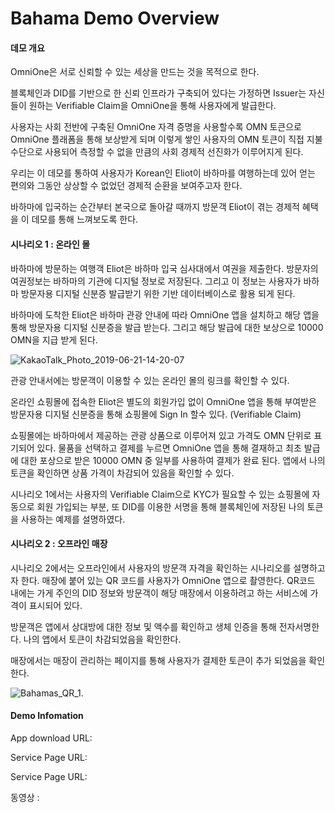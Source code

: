 # Bahama Demo Overview



#### 데모 개요

OmniOne은 서로 신뢰할 수 있는 세상을 만드는 것을 목적으로 한다.

블록체인과 DID를 기반으로 한 신뢰 인프라가 구축되어 있다는 가정하면  Issuer는 자신들이 원하는 Verifiable Claim을 OmniOne을 통해 사용자에게 발급한다.

사용자는 사회 전반에 구축된 OmniOne 자격 증명을 사용할수록 OMN 토큰으로 OmniOne 플래폼을 통해 보상받게 되며 이렇게 쌓인 사용자의 OMN 토큰이 직접 지불 수단으로 사용되어 측정할 수 없을 만큼의 사회 경제적 선진화가 이루어지게 된다.

우리는 이 데모를 통하여 사용자가 Korean인 Eliot이 바하마를 여행하는데 있어 얻는 편의와 그동안 상상할 수 없었던 경제적 순환을 보여주고자 한다.

바하마에 입국하는 순간부터 본국으로 돌아갈 때까지 방문객 Eliot이 겪는 경제적 혜택을 이 데모를 통해 느껴보도록 한다.



#### 시나리오 1 : 온라인 몰

바하마에 방문하는 여행객 Eliot은 바하마 입국 심사대에서 여권을 제출한다. 방문자의 여권정보는 바하마의 기관에 디지털 정보로 저장된다. 그리고 이 정보는 사용자가 바하마 방문자용 디지털 신분증 발급받기 위한 기반 데이터베이스로 활용 되게 된다.

바하마에 도착한 Eliot은 바하마 관광 안내에 따라 OmniOne 앱을 설치하고 해당 앱을 통해 방문자용 디지털 신분증을 발급 받는다. 그리고 해당 발급에 대한 보상으로 10000 OMN을 지급 받게 된다.

![KakaoTalk_Photo_2019-06-21-14-20-07](/Users/damsama/Desktop/KakaoTalk_Photo_2019-06-21-14-20-07.png)



관광 안내서에는 방문객이 이용할 수 있는 온라인 몰의 링크를 확인할 수 있다.

온라인 쇼핑몰에  접속한 Eliot은 별도의 회원가입 없이 OmniOne 앱을 통해 부여받은 방문자용 디지털 신분증을 통해 쇼핑몰에 Sign In 할수 있다. (Verifiable Claim)

쇼핑몰에는 바하마에서 제공하는 관광 상품으로 이루어져 있고 가격도 OMN 단위로 표기되어 있다. 물품을 선택하고 결제를 누르면 OmniOne 앱을 통해 결재하고 최초 발급에 대한 포상으로 받은 10000 OMN 중 일부를 사용하여 결제가 완료 된다. 앱에서 나의 토큰을 확인하면 상품 가격이 차감되어 있음을 확인할 수 있다.

시나리오 1에서는 사용자의 Verifiable Claim으로 KYC가 필요할 수 있는 쇼핑몰에 자동으로 회원 가입되는 부분, 또 DID를 이용한 서명을 통해 블록체인에 저장된 나의 토큰을 사용하는 예제를 설명하였다.



#### 시나리오 2 : 오프라인 매장

시나리오 2에서는 오프라인에서 사용자의 방문객 자격을 확인하는 시나리오를 설명하고자 한다. 매장에 붙어 있는 QR 코드를 사용자가 OmniOne 앱으로 촬영한다. QR코드 내에는 가게 주인의 DID 정보와 방문객이 해당 매장에서 이용하려고 하는 서비스에 가격이 표시되어 있다.

방문객은 앱에서 상대방에 대한 정보 및 액수를 확인하고 생체 인증을 통해 전자서명한다. 나의 앱에서 토큰이 차감되었음을 확인한다.

매장에서는 매장이 관리하는 페이지를 통해 사용자가 결제한  토큰이 추가 되었음을 확인한다.

![Bahamas_QR_1.](/Users/damsama/Desktop/Bahamas_QR_1..png)

#### Demo Infomation

App download URL:

Service Page URL:

Service Page URL:

동영상 :

